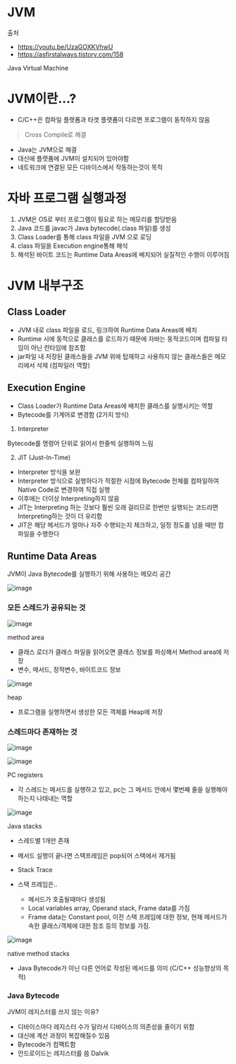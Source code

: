 # JVM

출처
- https://youtu.be/UzaGOXKVhwU
- https://asfirstalways.tistory.com/158

Java Virtual Machine

# JVM이란...?

- C/C++은 컴파일 플랫폼과 타겟 플랫폼이 다르면 프로그램이 동작하지 않음
> Cross Compile로 해결

- Java는 JVM으로 해결
- 대신에 플랫폼에 JVM이 설치되어 있어야함
- 네트워크에 연결된 모든 디바이스에서 작동하는것이 목적

# 자바 프로그램 실행과정

1. JVM은 OS로 부터 프로그램이 필요로 하는 메모리를 할당받음
2. Java 코드를 javac가 Java bytecode(.class 파일)를 생성
3. Class Loader를 통해 class 파일을 JVM 으로 로딩
4. class 파일을 Execution engine통해 해석
5. 해석된 바이트 코드는 Runtime Data Areas에 배치되어 실질적인 수행이 이루어짐

# JVM 내부구조

## Class Loader

- JVM 내로 class 파일을 로드, 링크하여 Runtime Data Areas에 배치
- Runtime 시에 동적으로 클래스를 로드하기 때문에 자바는 동적코드이며 컴파일 타임이 아닌 런타임에 참조함
- jar파일 내 저장된 클래스들을 JVM 위에 탑재하고 사용하지 않는 클래스들은 메모리에서 삭제 (컴파일러 역할)

## Execution Engine

- Class Loader가 Runtime Data Areas에 배치한 클래스를 실행시키는 역할
- Bytecode를 기계어로 변경함 (2가지 방식)

1. Interpreter

Bytecode를 명령어 단위로 읽어서 한줄씩 실행하여 느림
  
2. JIT (Just-In-Time)

- Interpreter 방식을 보완
- Interpreter 방식으로 실행하다가 적절한 시점에 Bytecode 전체를 컴파일하여 Native Code로 변경하여 직접 실행
- 이후에는 더이상 Interpreting하지 않음
- JIT는 Interpreting 하는 것보다 훨씬 오래 걸리므로 한번만 실행되는 코드라면 Interpreting하는 것이 더 유리함
- JIT은 해당 메서드가 얼마나 자주 수행되는지 체크하고, 일정 정도를 넘을 때만 컴파일을 수행한다

## Runtime Data Areas

JVM이 Java Bytecode를 실행하기 위해 사용하는 메모리 공간

![image](https://user-images.githubusercontent.com/5853404/110215598-fc4a2a80-7eed-11eb-9288-606ac4f035cd.png)


### 모든 스레드가 공유되는 것

![image](https://user-images.githubusercontent.com/5853404/110215605-0c620a00-7eee-11eb-9fb3-e467853fa947.png)

method area
- 클래스 로더가 클래스 파일을 읽어오면 클래스 정보를 파싱해서 Method area에 저장
- 변수, 메서드, 정적변수, 바이트코드 정보

![image](https://user-images.githubusercontent.com/5853404/110215609-1552db80-7eee-11eb-8109-9dbd0cc92479.png)

heap
- 프로그램을 실행하면서 생성한 모든 객체를 Heap에 저장

### 스레드마다 존재하는 것

![image](https://user-images.githubusercontent.com/5853404/110215626-2c91c900-7eee-11eb-8e7a-25578313404e.png)

![image](https://user-images.githubusercontent.com/5853404/110215636-361b3100-7eee-11eb-897a-ea153e6612bb.png)

PC registers
- 각 스레드는 메서드를 실행하고 있고, pc는 그 메서드 안에서 몇번째 줄을 실행해야 하는지 나태내는 역할

![image](https://user-images.githubusercontent.com/5853404/110215643-3ddad580-7eee-11eb-9f7b-a5b75d88331b.png)

Java stacks
- 스레드별 1개만 존재 

- 메서드 실행이 끝나면 스택프레임은 pop되어 스택에서 제거됨
- Stack Trace
- 스택 프레임은..
  - 메서드가 호출될때마다 생성됨
  - Local variables array, Operand stack, Frame data를 가짐
  - Frame data는 Constant pool, 이전 스택 프레임에 대한 정보, 현재 메서드가 속한 클래스/객체에 대한 참조 등의 정보를 가짐.

![image](https://user-images.githubusercontent.com/5853404/110215655-4b905b00-7eee-11eb-83e6-36af2327a390.png)

native method stacks
- Java Bytecode가 아닌 다른 언어로 작성된 메서드를 의미 (C/C++ 성능향상의 목적)

### Java Bytecode

JVM이 레지스터를 쓰지 않는 이유?

- 디바이스마다 레지스터 수가 달라서 디바이스의 의존성을 줄이기 위함
- 대신에 계산 과정이 복잡해질수 있음
- Bytecode가 컴팩트함
- 안드로이드는 레지스터를 씀 Dalvik
